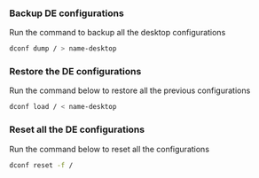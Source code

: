 ### Backup DE configurations
Run the command to backup all the desktop configurations
```bash
dconf dump / > name-desktop
```

### Restore the DE configurations
Run the command below to restore all the previous configurations
```bash
dconf load / < name-desktop
```

### Reset all the DE configurations
Run the command below to reset all the configurations
```bash
dconf reset -f /
```
